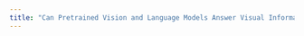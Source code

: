 ```yaml
---
title: "Can Pretrained Vision and Language Models Answer Visual Information Seeking Questions"
---
```

